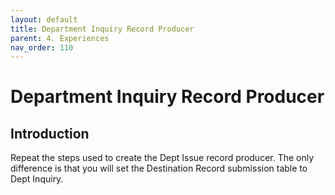 ```yaml
---
layout: default
title: Department Inquiry Record Producer
parent: 4. Experiences
nav_order: 110
---
```


# Department Inquiry Record Producer

## Introduction

Repeat the steps used to create the Dept Issue record producer. The only difference is that you will set the Destination Record submission table to Dept Inquiry.